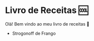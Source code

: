 # Livro de Receitas :cool:

Olá! Bem vindo ao meu livro de receitas :wave:

- Strogonoff de Frango 
